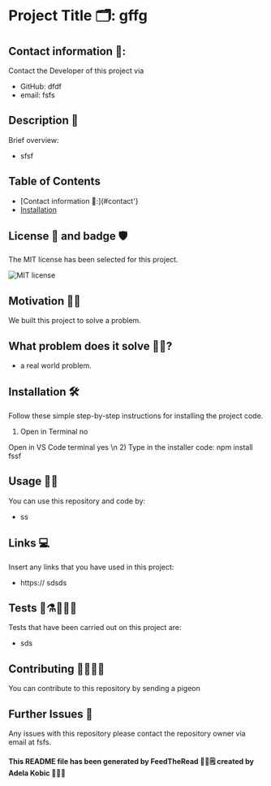 # Project Title 🗂: gffg

## Contact information 📮:
Contact the Developer of this project via
* GitHub: dfdf
* email: fsfs

## Description 📜 
Brief overview: 
* sfsf

## Table of Contents

* [Contact information 📮:](#contact'}
* [Installation](#npminstall)


## License 🪪 and badge 🛡
The MIT license has been selected for this project.

![MIT license](https://img.shields.io/badge/License-MIT-green.png)

## Motivation 💪🏻
We built this project to solve a problem.

## What problem does it solve 🤷🏼? 
* a real world problem.

## Installation 🛠
Follow these simple step-by-step instructions for installing the project code. 
1) Open in Terminal no 
    
 Open in VS Code terminal yes \n
2) Type in the installer code: npm install fssf

## Usage 🥡🥢
You can use this repository and code by: 
* ss

## Links 💻 
Insert any links that you have used in this project:
* https:// sdsds

## Tests 🧪⚗️🧑🏾‍🔬
Tests that have been carried out on this project are:
* sds

## Contributing 💃🏻🕺🏼 
You can contribute to this repository by sending a pigeon

## Further Issues 🚨
Any issues with this repository please contact the repository owner via email at fsfs.


#### This README file has been generated by FeedTheRead 🥙😋🗒 created by Adela Kobic 🙋🏻‍♀️
